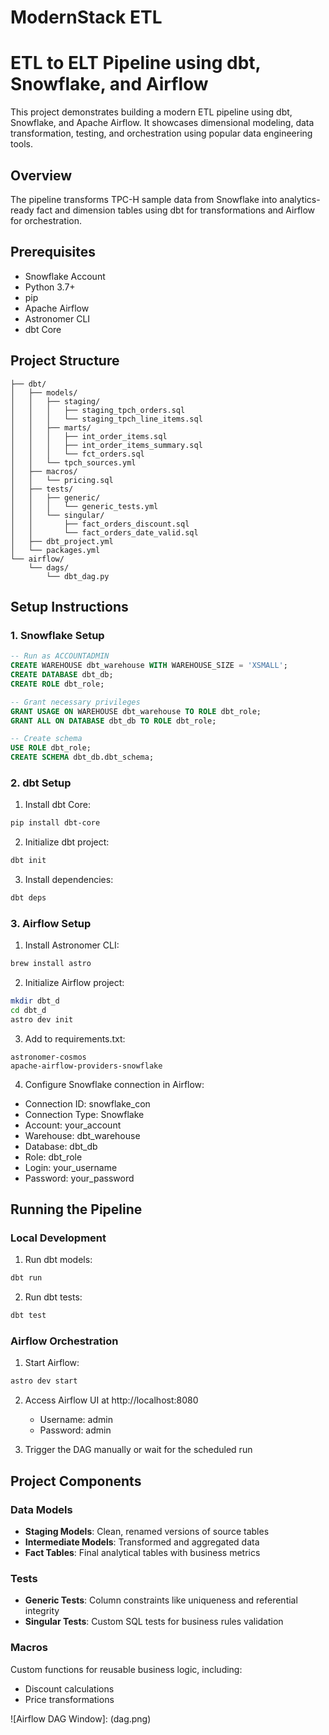 # ModernStack ETL
# ETL to ELT Pipeline using dbt, Snowflake, and Airflow

This project demonstrates building a modern ETL pipeline using dbt, Snowflake, and Apache Airflow. It showcases dimensional modeling, data transformation, testing, and orchestration using popular data engineering tools.

## Overview

The pipeline transforms TPC-H sample data from Snowflake into analytics-ready fact and dimension tables using dbt for transformations and Airflow for orchestration.

## Prerequisites

- Snowflake Account
- Python 3.7+
- pip
- Apache Airflow
- Astronomer CLI
- dbt Core

## Project Structure

```
├── dbt/
│   ├── models/
│   │   ├── staging/
│   │   │   ├── staging_tpch_orders.sql
│   │   │   └── staging_tpch_line_items.sql
│   │   ├── marts/
│   │   │   ├── int_order_items.sql
│   │   │   ├── int_order_items_summary.sql
│   │   │   └── fct_orders.sql
│   │   └── tpch_sources.yml
│   ├── macros/
│   │   └── pricing.sql
│   ├── tests/
│   │   ├── generic/
│   │   │   └── generic_tests.yml
│   │   └── singular/
│   │       ├── fact_orders_discount.sql
│   │       └── fact_orders_date_valid.sql
│   ├── dbt_project.yml
│   └── packages.yml
└── airflow/
    └── dags/
        └── dbt_dag.py
```

## Setup Instructions

### 1. Snowflake Setup

```sql
-- Run as ACCOUNTADMIN
CREATE WAREHOUSE dbt_warehouse WITH WAREHOUSE_SIZE = 'XSMALL';
CREATE DATABASE dbt_db;
CREATE ROLE dbt_role;

-- Grant necessary privileges
GRANT USAGE ON WAREHOUSE dbt_warehouse TO ROLE dbt_role;
GRANT ALL ON DATABASE dbt_db TO ROLE dbt_role;

-- Create schema
USE ROLE dbt_role;
CREATE SCHEMA dbt_db.dbt_schema;
```

### 2. dbt Setup

1. Install dbt Core:
```bash
pip install dbt-core
```

2. Initialize dbt project:
```bash
dbt init
```

3. Install dependencies:
```bash
dbt deps
```

### 3. Airflow Setup

1. Install Astronomer CLI:
```bash
brew install astro
```

2. Initialize Airflow project:
```bash
mkdir dbt_d
cd dbt_d
astro dev init
```

3. Add to requirements.txt:
```
astronomer-cosmos
apache-airflow-providers-snowflake
```

4. Configure Snowflake connection in Airflow:
- Connection ID: snowflake_con
- Connection Type: Snowflake
- Account: your_account
- Warehouse: dbt_warehouse
- Database: dbt_db
- Role: dbt_role
- Login: your_username
- Password: your_password

## Running the Pipeline

### Local Development

1. Run dbt models:
```bash
dbt run
```

2. Run dbt tests:
```bash
dbt test
```

### Airflow Orchestration

1. Start Airflow:
```bash
astro dev start
```

2. Access Airflow UI at http://localhost:8080
   - Username: admin
   - Password: admin

3. Trigger the DAG manually or wait for the scheduled run

## Project Components

### Data Models

- **Staging Models**: Clean, renamed versions of source tables
- **Intermediate Models**: Transformed and aggregated data
- **Fact Tables**: Final analytical tables with business metrics

### Tests

- **Generic Tests**: Column constraints like uniqueness and referential integrity
- **Singular Tests**: Custom SQL tests for business rules validation

### Macros

Custom functions for reusable business logic, including:
- Discount calculations
- Price transformations


![Airflow DAG Window]: (dag.png)
